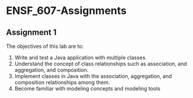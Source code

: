# ENSF_607-Assignments

## Assignment 1
The objectives of this lab are to:
1) Write and test a Java application with multiple classes.
2) Understand the concept of class relationships such as association,
and aggregation, and composition.
3) Implement classes in Java with the association, aggregation, and
composition relationships among them.
4) Become familiar with modeling concepts and modeling tools
